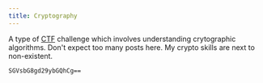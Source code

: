 ```yaml
---
title: Cryptography
---
```


A type of [CTF](/tags/ctf) challenge which involves understanding crytographic algorithms. Don't expect too many posts here. My crypto skills are next to non-existent.

```txt
SGVsbG8gd29ybGQhCg==
```
